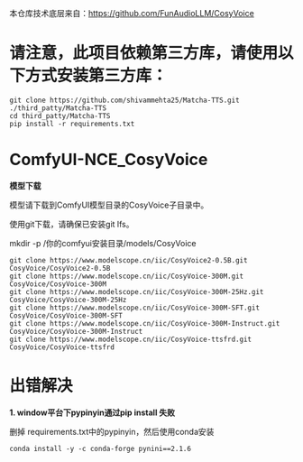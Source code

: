 本仓库技术底层来自：https://github.com/FunAudioLLM/CosyVoice

# 请注意，此项目依赖第三方库，请使用以下方式安装第三方库：
```
git clone https://github.com/shivammehta25/Matcha-TTS.git ./third_patty/Matcha-TTS
cd third_patty/Matcha-TTS
pip install -r requirements.txt
```

# ComfyUI-NCE_CosyVoice

**模型下载**

模型请下载到ComfyUI模型目录的CosyVoice子目录中。

使用git下载，请确保已安装git lfs。

mkdir -p /你的comfyui安装目录/models/CosyVoice

```
git clone https://www.modelscope.cn/iic/CosyVoice2-0.5B.git CosyVoice/CosyVoice2-0.5B
git clone https://www.modelscope.cn/iic/CosyVoice-300M.git CosyVoice/CosyVoice-300M
git clone https://www.modelscope.cn/iic/CosyVoice-300M-25Hz.git CosyVoice/CosyVoice-300M-25Hz
git clone https://www.modelscope.cn/iic/CosyVoice-300M-SFT.git CosyVoice/CosyVoice-300M-SFT
git clone https://www.modelscope.cn/iic/CosyVoice-300M-Instruct.git CosyVoice/CosyVoice-300M-Instruct
git clone https://www.modelscope.cn/iic/CosyVoice-ttsfrd.git CosyVoice/CosyVoice-ttsfrd
```

# 出错解决

**1. window平台下pypinyin通过pip install 失败**

删掉 requirements.txt中的pypinyin，然后使用conda安装

```
conda install -y -c conda-forge pynini==2.1.6
```

